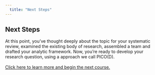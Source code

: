 ```yaml
---
  title: "Next Steps"
---
```



##    Next Steps

At this point, you’ve thought deeply about the topic for your systematic review, examined the existing body of research, assembled a team and drafted your analytic framework. Now, you’re ready to develop your research question, using a approach we call PICO(D).
<br><br>
[Click here to learn more and begin the next course. ](https://evsynthacademy.github.io/search-screen/)
